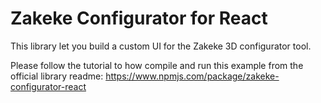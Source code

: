 # Zakeke Configurator for React

This library let you build a custom UI for the Zakeke 3D configurator tool.

Please follow the tutorial to how compile and run this example from the official library readme:
https://www.npmjs.com/package/zakeke-configurator-react